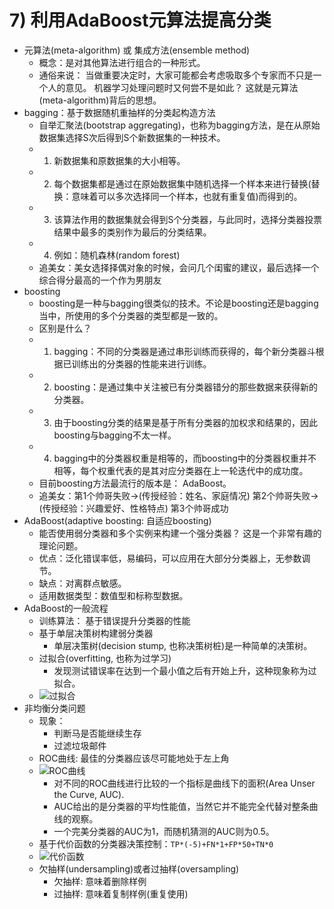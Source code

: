 
# 7) 利用AdaBoost元算法提高分类

* 元算法(meta-algorithm) 或 集成方法(ensemble method)
    * 概念：是对其他算法进行组合的一种形式。
    * 通俗来说： 当做重要决定时，大家可能都会考虑吸取多个专家而不只是一个人的意见。
        机器学习处理问题时又何尝不是如此？ 这就是元算法(meta-algorithm)背后的思想。
* bagging：基于数据随机重抽样的分类起构造方法
    * 自举汇聚法(bootstrap aggregating)，也称为bagging方法，是在从原始数据集选择S次后得到S个新数据集的一种技术。
    * 1. 新数据集和原数据集的大小相等。
    * 2. 每个数据集都是通过在原始数据集中随机选择一个样本来进行替换(替换：意味着可以多次选择同一个样本，也就有重复值)而得到的。
    * 3. 该算法作用的数据集就会得到S个分类器，与此同时，选择分类器投票结果中最多的类别作为最后的分类结果。
    * 4. 例如：随机森林(random forest)
    * 追美女：美女选择择偶对象的时候，会问几个闺蜜的建议，最后选择一个综合得分最高的一个作为男朋友
* boosting
    * boosting是一种与bagging很类似的技术。不论是boosting还是bagging当中，所使用的多个分类器的类型都是一致的。
    * 区别是什么？
    * 1. bagging：不同的分类器是通过串形训练而获得的，每个新分类器斗根据已训练出的分类器的性能来进行训练。
    * 2. boosting：是通过集中关注被已有分类器错分的那些数据来获得新的分类器。
    * 3. 由于boosting分类的结果是基于所有分类器的加权求和结果的，因此boosting与bagging不太一样。
    * 4. bagging中的分类器权重是相等的，而boosting中的分类器权重并不相等，每个权重代表的是其对应分类器在上一轮迭代中的成功度。
    * 目前boosting方法最流行的版本是： AdaBoost。
    * 追美女：第1个帅哥失败->(传授经验：姓名、家庭情况) 第2个帅哥失败->(传授经验：兴趣爱好、性格特点) 第3个帅哥成功
* AdaBoost(adaptive boosting: 自适应boosting)
    * 能否使用弱分类器和多个实例来构建一个强分类器？ 这是一个非常有趣的理论问题。
    * 优点：泛化错误率低，易编码，可以应用在大部分分类器上，无参数调节。
    * 缺点：对离群点敏感。
    * 适用数据类型：数值型和标称型数据。
* AdaBoost的一般流程
    * 训练算法： 基于错误提升分类器的性能
    * 基于单层决策树构建弱分类器
        * 单层决策树(decision stump, 也称决策树桩)是一种简单的决策树。
    * 过拟合(overfitting, 也称为过学习)
        * 发现测试错误率在达到一个最小值之后有开始上升，这种现象称为过拟合。
    * ![过拟合](./7.过拟合.png)
* 非均衡分类问题
    * 现象：
        * 判断马是否能继续生存
        * 过滤垃圾邮件
    * ROC曲线: 最佳的分类器应该尽可能地处于左上角
    * ![ROC曲线](./7.ROC曲线.png)
        * 对不同的ROC曲线进行比较的一个指标是曲线下的面积(Area Unser the Curve, AUC). 
        * AUC给出的是分类器的平均性能值，当然它并不能完全代替对整条曲线的观察。
        * 一个完美分类器的AUC为1，而随机猜测的AUC则为0.5。
    * 基于代价函数的分类器决策控制：`TP*(-5)+FN*1+FP*50+TN*0`
    * ![代价函数](./7.代价函数.png)
    * 欠抽样(undersampling)或者过抽样(oversampling)
        * 欠抽样: 意味着删除样例
        * 过抽样: 意味着复制样例(重复使用)
